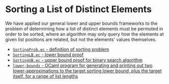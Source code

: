 Sorting a List of Distinct Elements
========================================================

We have applied our general lower and upper bounds frameworks to the
problem of determining how a list of distinct elements must be
permuted in order to be sorted, where an algorithm may only query how
the elements at given list positions are related, but not the elements'
values themselves.

* [`SortingProb.ec` - definition of sorting problem](SortingProb.ec)
* [`SortingLB.ec` - lower bound proof](SortingLB.ec)
* [`SortingUB.ec` - upper bound proof for binary search algorithm](SortingUB.ec)
* [`lower-bounds` - OCaml program for generating and printing out two
   lower-approximations to the target sorting lower bound, plus the
   target itself, for a range of list lengths](lower-bounds)
